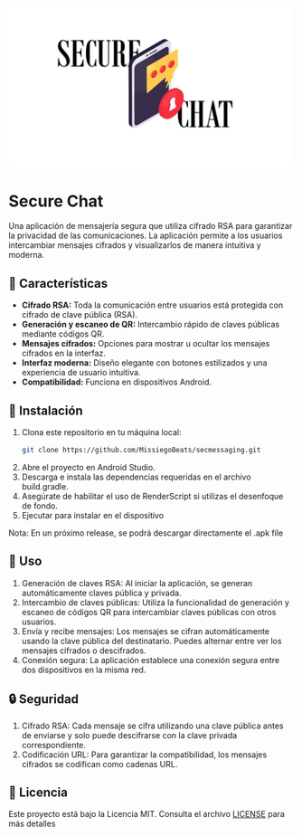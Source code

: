 ![logo](LOGO.jpg)
# Secure Chat

Una aplicación de mensajería segura que utiliza cifrado RSA para garantizar la privacidad de las comunicaciones. La aplicación permite a los usuarios intercambiar mensajes cifrados y visualizarlos de manera intuitiva y moderna.

## 📖 Características

- **Cifrado RSA:** Toda la comunicación entre usuarios está protegida con cifrado de clave pública (RSA).
- **Generación y escaneo de QR:** Intercambio rápido de claves públicas mediante códigos QR.
- **Mensajes cifrados:** Opciones para mostrar u ocultar los mensajes cifrados en la interfaz.
- **Interfaz moderna:** Diseño elegante con botones estilizados y una experiencia de usuario intuitiva.
- **Compatibilidad:** Funciona en dispositivos Android.

## 🚀 Instalación

1. Clona este repositorio en tu máquina local:
   ```bash
   git clone https://github.com/MissiegoBeats/secmessaging.git
   ```
2. Abre el proyecto en Android Studio.
3. Descarga e instala las dependencias requeridas en el archivo build.gradle.
4. Asegúrate de habilitar el uso de RenderScript si utilizas el desenfoque de fondo.
5. Ejecutar para instalar en el dispositivo

Nota: En un próximo release, se podrá descargar directamente el .apk file

## 📝 Uso
1. Generación de claves RSA: Al iniciar la aplicación, se generan automáticamente claves pública y privada.
2. Intercambio de claves públicas: Utiliza la funcionalidad de generación y escaneo de códigos QR para intercambiar claves públicas con otros usuarios.
3. Envía y recibe mensajes: Los mensajes se cifran automáticamente usando la clave pública del destinatario. Puedes alternar entre ver los mensajes cifrados o descifrados.
4. Conexión segura: La aplicación establece una conexión segura entre dos dispositivos en la misma red.

## 🔒 Seguridad
1. Cifrado RSA: Cada mensaje se cifra utilizando una clave pública antes de enviarse y solo puede descifrarse con la clave privada correspondiente.
2. Codificación URL: Para garantizar la compatibilidad, los mensajes cifrados se codifican como cadenas URL.

## 📜 Licencia
Este proyecto está bajo la Licencia MIT. Consulta el archivo [LICENSE](LICENSE) para más detalles
